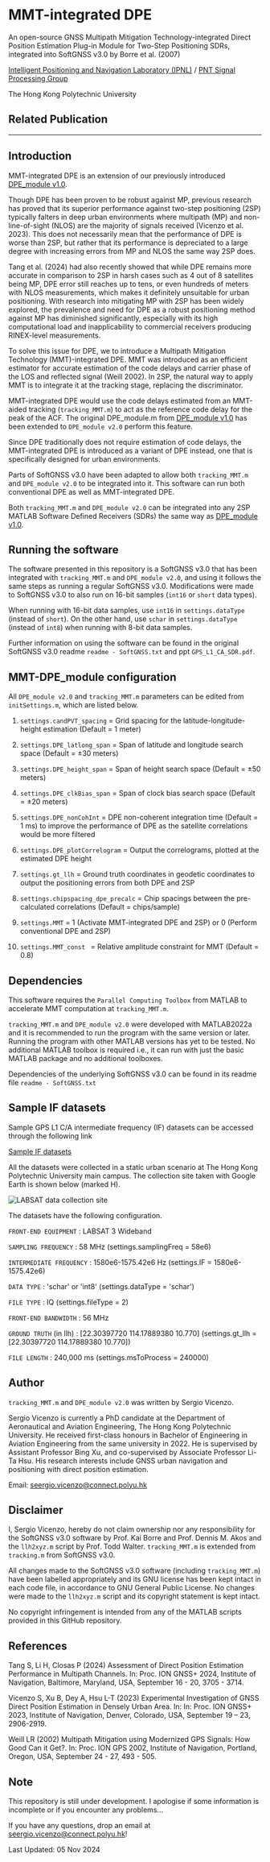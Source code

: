 # MMT-integrated DPE
An open-source GNSS Multipath Mitigation Technology-integrated Direct Position Estimation Plug-in Module for Two-Step Positioning SDRs, integrated into SoftGNSS v3.0 by Borre et al. (2007)

[Intelligent Positioning and Navigation Laboratory (IPNL)](https://www.polyu.edu.hk/aae/ipn-lab/us/index.html) / [PNT Signal Processing Group](https://pbingxu.github.io/team/)

The Hong Kong Polytechnic University

## Related Publication
---

## Introduction
MMT-integrated DPE is an extension of our previously introduced [DPE_module v1.0](https://github.com/Sergio-Vicenzo/GPSL1-DPEmodule).

Though DPE has been proven to be robust against MP, previous research has proved that its superior performance against two-step positioning (2SP) typically falters in deep urban environments where multipath (MP) and non-line-of-sight (NLOS) are the majority of signals received (Vicenzo et al. 2023). This does not necessarily mean that the performance of DPE is worse than 2SP, but rather that its performance is depreciated to a large degree with increasing errors from MP and NLOS the same way 2SP does. 

Tang et al. (2024) had also recently showed that while DPE remains more accurate in comparison to 2SP in harsh cases such as 4 out of 8 satellites being MP, DPE error still reaches up to tens, or even hundreds of meters with NLOS measurements, which makes it definitely unsuitable for urban positioning. With research into mitigating MP with 2SP has been widely explored, the prevalence and need for DPE as a robust positioning method against MP has diminished significantly, especially with its high computational load and inapplicability to commercial receivers producing RINEX-level measurements.

To solve this issue for DPE, we to introduce a Multipath Mitigation Technology (MMT)-integrated DPE. MMT was introduced as an efficient estimator for accurate estimation of the code delays and carrier phase of the LOS and reflected signal (Weill 2002). In 2SP, the natural way to apply MMT is to integrate it at the tracking stage, replacing the discriminator. 

MMT-integrated DPE would use the code delays estimated from an MMT-aided tracking (`tracking_MMT.m`) to act as the reference code delay for the peak of the ACF. The original DPE_module.m from [DPE_module v1.0](https://github.com/Sergio-Vicenzo/GPSL1-DPEmodule) has been extended to `DPE_module v2.0` perform this feature. 

Since DPE traditionally does not require estimation of code delays, the MMT-integrated DPE is introduced as a variant of DPE instead, one that is specifically designed for urban environments. 

Parts of SoftGNSS v3.0 have been adapted to allow both `tracking_MMT.m` and `DPE_module v2.0` to be integrated into it. This software can run both conventional DPE as well as MMT-integrated DPE. 

Both `tracking_MMT.m` and `DPE_module v2.0` can be integrated into any 2SP MATLAB Software Defined Receivers (SDRs) the same way as [DPE_module v1.0](https://github.com/Sergio-Vicenzo/GPSL1-DPEmodule).

## Running the software

The software presented in this repository is a SoftGNSS v3.0 that has been integrated with `tracking_MMT.m` and `DPE_module v2.0`, and using it follows the same steps as running a regular SoftGNSS v3.0. Modifications were made to SoftGNSS v3.0 to also run on 16-bit samples (`int16` or `short` data types). 

When running with 16-bit data samples, use `int16` in `settings.dataType` (instead of `short`). On the other hand, use `schar` in `settings.dataType` (instead of `int8`) when running with 8-bit data samples.

Further information on using the software can be found in the original SoftGNSS v3.0 readme `readme - SoftGNSS.txt` and ppt `GPS_L1_CA_SDR.pdf`.

## MMT-DPE_module configuration
All `DPE_module v2.0` and `tracking_MMT.m` parameters can be edited from `initSettings.m`, which are listed below.

1. `settings.candPVT_spacing` = Grid spacing for the latitude-longitude-height estimation (Default = 1 meter)

2. `settings.DPE_latlong_span` = Span of latitude and longitude search space (Default = ±30 meters)

3. `settings.DPE_height_span` = Span of height search space (Default = ±50 meters)

4. `settings.DPE_clkBias_span` = Span of clock bias search space (Default = ±20 meters)

5. `settings.DPE_nonCohInt` = DPE non-coherent integration time (Default = 1 ms) to improve the performance of DPE as the satellite correlations would be more filtered

6. `settings.DPE_plotCorrelogram` = Output the correlograms, plotted at the estimated DPE height

7. `settings.gt_llh` = Ground truth coordinates in geodetic coordinates to output the positioning errors from both DPE and 2SP

8. `settings.chipspacing_dpe_precalc` = Chip spacings between the pre-calculated correlations (Default = chips/sample)

9. `settings.MMT` = 1 (Activate MMT-integrated DPE and 2SP) or 0 (Perform conventional DPE and 2SP)

10. `settings.MMT_const ` = Relative amplitude constraint for MMT (Default = 0.8)

## Dependencies

This software requires the `Parallel Computing Toolbox` from MATLAB to accelerate MMT computation at `tracking_MMT.m`.

`tracking_MMT.m` and `DPE_module v2.0` were developed with MATLAB2022a and it is recommended to run the program with the same version or later. Running the program with other MATLAB versions has yet to be tested. No additional MATLAB toolbox is required i.e., it can run with just the basic MATLAB package and no additional toolboxes.

Dependencies of the underlying SoftGNSS v3.0 can be found in its readme file `readme - SoftGNSS.txt`

## Sample IF datasets
Sample GPS L1 C/A intermediate frequency (IF) datasets can be accessed through the following link

[Sample IF datasets](https://drive.google.com/drive/folders/12i75AUCq3DoXqF6xqQ88tibIY3eSlucN?usp=sharing)

All the datasets were collected in a static urban scenario at The Hong Kong Polytechnic University main campus. The collection site taken with Google Earth is shown below (marked H).

![LABSAT data collection site](https://github.com/Sergio-Vicenzo/GPSL1-DPEmodule/blob/main/Collection%20Site.jpg)

The datasets have the following configuration.

`FRONT-END EQUIPMENT`		: LABSAT 3 Wideband

`SAMPLING FREQUENCY`		: 58 MHz				(settings.samplingFreq = 58e6)

`INTERMEDIATE FREQUENCY`	: 1580e6-1575.42e6 Hz 			(settings.IF = 1580e6-1575.42e6)

`DATA TYPE`			: 'schar' or 'int8' 			(settings.dataType = 'schar')

`FILE TYPE`			: IQ 					(settings.fileType = 2)

`FRONT-END BANDWIDTH`		: 56 MHz

`GROUND TRUTH` (in llh)		: [22.30397720 114.17889380 10.770] 	(settings.gt_llh = [22.30397720 114.17889380 10.770])

`FILE LENGTH`			: 240,000 ms 				(settings.msToProcess = 240000)


## Author

`tracking_MMT.m` and `DPE_module v2.0` was written by Sergio Vicenzo.

Sergio Vicenzo is currently a PhD candidate at the Department of Aeronautical and Aviation Engineering, The Hong Kong Polytechnic University. He received first-class honours in Bachelor of Engineering in Aviation Engineering from the same university in 2022. He is supervised by Assistant Professor Bing Xu, and co-supervised by Associate Professor Li-Ta Hsu. His research interests include GNSS urban navigation and positioning with direct position estimation.

Email: <seergio.vicenzo@connect.polyu.hk>

## Disclaimer
I, Sergio Vicenzo, hereby do not claim ownership nor any responsibility for the SoftGNSS v3.0 software by Prof. Kai Borre and Prof. Dennis M. Akos and the `llh2xyz.m` script by Prof. Todd Walter. `tracking_MMT.m` is extended from `tracking.m` from SoftGNSS v3.0.

All changes made to the SoftGNSS v3.0 software (including `tracking_MMT.m`) have been labelled appropriately and its GNU license has been kept intact in each code file, in accordance to GNU General Public License. No changes were made to the `llh2xyz.m` script and its copyright statement is kept intact.

No copyright infringement is intended from any of the MATLAB scripts provided in this GitHub repository.

## References

Tang S, Li H, Closas P (2024) Assessment of Direct Position Estimation Performance in Multipath Channels. In: Proc. ION GNSS+ 2024, Institute of Navigation, Baltimore, Maryland, USA, September 16 - 20, 3705 - 3714.

Vicenzo S, Xu B, Dey A, Hsu L-T (2023) Experimental Investigation of GNSS Direct Position Estimation in Densely Urban Area. In: In: Proc. ION GNSS+ 2023, Institute of Navigation, Denver, Colorado, USA, September 19 – 23, 2906-2919.

Weill LR (2002) Multipath Mitigation using Modernized GPS Signals: How Good Can it Get?. In: Proc. ION GPS 2002, Institute of Navigation, Portland, Oregon, USA, September 24 - 27, 493 - 505.

## Note
This repository is still under development. I apologise if some information is incomplete or if you encounter any problems...

If you have any questions, drop an email at <seergio.vicenzo@connect.polyu.hk>!

Last Updated: 05 Nov 2024

	   
